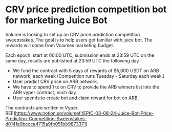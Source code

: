 # CRV price prediction competition bot for marketing Juice Bot
Volume is looking to set up an CRV price prediction competition sweepstakes. The goal is to help users get familiar with juice bot. The rewards will come from Volumes marketing budget.

Each epoch: start at 00:00 UTC, submission ends at 23:59 UTC on the same day, results are published at 23:59 UTC the following day

- We fund the contract with 5 days of rewards of $5,000 USDT on ARB network, each week (Competition runs Tuesday - Saturday each week.)
- User predict CRV price on ARB network.
- We have to spend 1 tx on CRV to provide the ARB winners list into the ARB vyper contract, each day.
- User spends to create bot and claim reward for bot on ARB.

The contracts are written in Vyper. 
REF(https://www.notion.so/volumefi/EPIC-03-08-24-Juice-Bot-Price-Prediction-Competition-Sweepstakes-d014fa9bccca4715a9fb051bb9873371)

